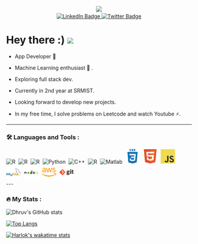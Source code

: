 <div id="header" align="center">
  <img src="https://media.giphy.com/media/f6hnhHkks8bk4jwjh3/giphy.gif" width="100"/>
</div>
<div id="badges" align="center">
  <a href="https://www.linkedin.com/in/dhruv-choudhary-b8b1a9229/">
    <img src="https://img.shields.io/badge/LinkedIn-blue?style=for-the-badge&logo=linkedin&logoColor=white" alt="LinkedIn Badge"/>
  </a>
  <a href="https://twitter.com/dhruvch52">
    <img src="https://img.shields.io/badge/Twitter-blue?style=for-the-badge&logo=twitter&logoColor=white" alt="Twitter Badge"/>
  </a>
</div>
<h1>
  Hey there :)
  <img src="https://media.giphy.com/media/hvRJCLFzcasrR4ia7z/giphy.gif" width="30px"/>
</h1>

- App Developer 📴

- Machine Learning enthusiast :robot: .

- Exploring full stack dev.

- Currently in 2nd year at SRMIST.

- Looking forward to develop new projects.

- In my free time, I solve problems on Leetcode and watch Youtube :zap:.


---

### :hammer_and_wrench: Languages and Tools :
<div>
   <img src="https://cdn.icon-icons.com/icons2/2108/PNG/512/flutter_icon_130936.png"  title="R" alt="R" width="40" height="40"/>&nbsp;
  <img src="https://cdn.freebiesupply.com/logos/large/2x/react-1-logo-png-transparent.png"  title="R" alt="R" width="40" height="40"/>&nbsp;
  <img src="https://www.computerhope.com/jargon/k/kotlin.png"  title="R" alt="R" width="40" height="40"/>&nbsp;
  <img src="https://i0.wp.com/tinkercademy.com/wp-content/uploads/2018/04/python-icon.png?ssl=1"  title="Python" alt="Python" width="40" height="40"/>&nbsp;
  <img src="https://sdtimes.com/wp-content/uploads/2018/03/cpppp.png"  title="C++" alt="C++" width="40" height="40"/>&nbsp;
  <img src="https://www.bookofnetwork.com/images/code/images/r.jpg"  title="R" alt="R" width="40" height="40"/>&nbsp;
  <img src="https://banner2.cleanpng.com/20180703/yrf/kisspng-matlab-simulink-signal-processing-programming-lang-cube-island-online-survival-3d-5b3b394d2f1946.2068935715306079491929.jpg"  title="Matlab" alt="Matlab" width="40" height="40"/>&nbsp;
  <img src="https://github.com/devicons/devicon/blob/master/icons/css3/css3-plain-wordmark.svg"  title="CSS3" alt="CSS" width="40" height="40"/>&nbsp;
  <img src="https://github.com/devicons/devicon/blob/master/icons/html5/html5-original.svg" title="HTML5" alt="HTML" width="40" height="40"/>&nbsp;
  <img src="https://github.com/devicons/devicon/blob/master/icons/javascript/javascript-original.svg" title="JavaScript" alt="JavaScript" width="40" height="40"/>&nbsp;
  <img src="https://github.com/devicons/devicon/blob/master/icons/mysql/mysql-original-wordmark.svg" title="MySQL"  alt="MySQL" width="40" height="40"/>&nbsp;
  <img src="https://github.com/devicons/devicon/blob/master/icons/nodejs/nodejs-original-wordmark.svg" title="NodeJS" alt="NodeJS" width="40" height="40"/>&nbsp;
  <img src="https://github.com/devicons/devicon/blob/master/icons/amazonwebservices/amazonwebservices-plain-wordmark.svg" title="AWS" alt="AWS" width="40" height="40"/>&nbsp;
  <img src="https://github.com/devicons/devicon/blob/master/icons/git/git-original-wordmark.svg" title="Git" **alt="Git" width="40" height="40"/>
</div>
---

### :fire: My Stats :
![Dhruv's GitHub stats](https://github-readme-stats.vercel.app/api?username=Dhruvch1244&show_icons=true&theme=onedark)

[![Top Langs](https://github-readme-stats.vercel.app/api/top-langs/?username=Dhruvch1244&layout=donut)](https://github.com/anuraghazra/github-readme-stats)

[![Harlok's wakatime stats](https://github-readme-stats.vercel.app/api/wakatime?username=cdrv5)](https://github.com/anuraghazra/github-readme-stats)


<!---
Dhruvch1244/Dhruvch1244 is a ✨ special ✨ repository because its `README.md` (this file) appears on your GitHub profile.
You can click the Preview link to take a look at your changes.
--->
